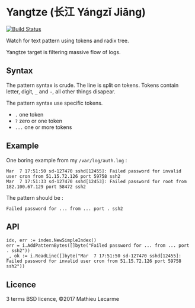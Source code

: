 Yangtze (长江 Yángzǐ Jiāng)
===========================

[![Build Status](https://drone.garambrogne.net/api/badges/athoune/yangtze/status.svg)](https://drone.garambrogne.net/athoune/yangtze)

Watch for text pattern using tokens and radix tree.

Yangtze target is filtering massive flow of logs.

Syntax
------

The pattern syntax is crude. The line is split on tokens. Tokens contain letter, digit, `_` and `-`, all other things disapear.

The pattern syntax use specific tokens.

 * `.` one token
 * `?` zero or one token
 * `...` one or more tokens

Example
-------

One boring example from my `/var/log/auth.log` :

    Mar  7 17:51:50 sd-127470 sshd[12455]: Failed password for invalid user cron from 51.15.72.126 port 59758 ssh2
    Mar  7 17:51:33 sd-127470 sshd[12453]: Failed password for root from 182.100.67.129 port 58472 ssh2

The pattern should be :

    Failed password for ... from ... port . ssh2

API
---

```golang
idx, err := index.NewSimpleIndex()
err = i.AddPatternBytes([]byte("Failed password for ... from ... port . ssh2"))
_, ok := i.ReadLine([]byte("Mar  7 17:51:50 sd-127470 sshd[12455]: Failed password for invalid user cron from 51.15.72.126 port 59758 ssh2"))
```

Licence
-------

3 terms BSD licence, ©2017 Mathieu Lecarme
